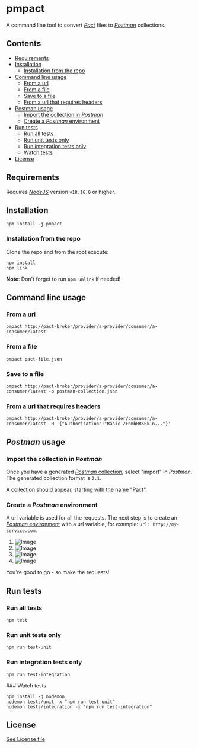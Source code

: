 # pmpact

A command line tool to convert [*Pact*](https://docs.pact.io/) files to [*Postman*](https://www.getpostman.com/) collections.

## Contents

* [Requirements](#requirements)
* [Installation](#installation)
    * [Installation from the repo](#installation-from-the-repo)
* [Command line usage](#command-line-usage)
    * [From a url](#from-a-url)
    * [From a file](#from-a-file)
    * [Save to a file](#save-to-a-file)
    * [From a url that requires headers](#from-a-url-that-requires-headers)
* [Postman usage](#postman-usage)
    * [Import the collection in *Postman*](#import-the-collection-in-postman)
    * [Create a *Postman* environment](#create-a-postman-environment)
* [Run tests](#run-tests)
    * [Run all tests](#run-all-tests)
    * [Run unit tests only](#run-unit-tests-only)
    * [Run integration tests only](#run-integration-tests-only)
    * [Watch tests](#watch-tests)
* [License](#license)

## Requirements

Requires [*NodeJS*](https://nodejs.org/en/) version `v18.16.0` or higher.

## Installation

```
npm install -g pmpact
```

### Installation from the repo

Clone the repo and from the root execute:

```
npm install
npm link
```

**Note**: Don't forget to run `npm unlink` if needed!

## Command line usage

### From a url

```
pmpact http://pact-broker/provider/a-provider/consumer/a-consumer/latest
```

### From a file

```
pmpact pact-file.json
```

### Save to a file

```
pmpact http://pact-broker/provider/a-provider/consumer/a-consumer/latest -o postman-collection.json
```

### From a url that requires headers

```
pmpact http://pact-broker/provider/a-provider/consumer/a-consumer/latest -H '{"Authorization":"Basic ZFhmbHR5Rk1n..."}'
```

## *Postman* usage

### Import the collection in *Postman*

Once you have a generated [*Postman* collection](https://www.getpostman.com/docs/v6/postman/collections/intro_to_collections), select "import" in *Postman*. The generated collection format is `2.1`.

A collection should appear, starting with the name "Pact".

### Create a *Postman* environment

A url variable is used for all the requests. The next step is to create an [*Postman* environment](https://www.getpostman.com/docs/v6/postman/environments_and_globals/intro_to_environments_and_globals) with a url variable, for example: `url: http://my-service.com`.

1. ![Image](labs/assets/postman-environment/step1.png?raw=true)  
2. ![Image](labs/assets/postman-environment/step2.png?raw=true)  
3. ![Image](labs/assets/postman-environment/step3.png?raw=true)  
4. ![Image](labs/assets/postman-environment/step4.png?raw=true)  

You're good to go - so make the requests!

## Run tests

### Run all tests

```
npm test
```

### Run unit tests only

```
npm run test-unit
```

### Run integration tests only

```
npm run test-integration
```

### Watch tests

```
npm install -g nodemon
nodemon tests/unit -x "npm run test-unit"
nodemon tests/integration -x "npm run test-integration"
```

## License

[See License file](https://github.com/ITV/pmpact/blob/master/LICENSE.md)
